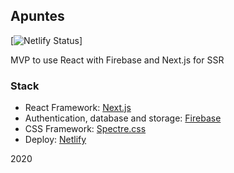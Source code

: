 ## Apuntes

[![Netlify Status](https://api.netlify.com/api/v1/badges/194c5ed4-f192-4d6e-9e6c-fdb43e1862d4/deploy-status)]

MVP to use React with Firebase and Next.js for SSR

### Stack

- React Framework: [Next.js](https://nextjs.org/)
- Authentication, database and storage: [Firebase](https://firebase.google.com/)
- CSS Framework: [Spectre.css](https://picturepan2.github.io/spectre/index.html)
- Deploy: [Netlify](https://www.netlify.com/)

2020